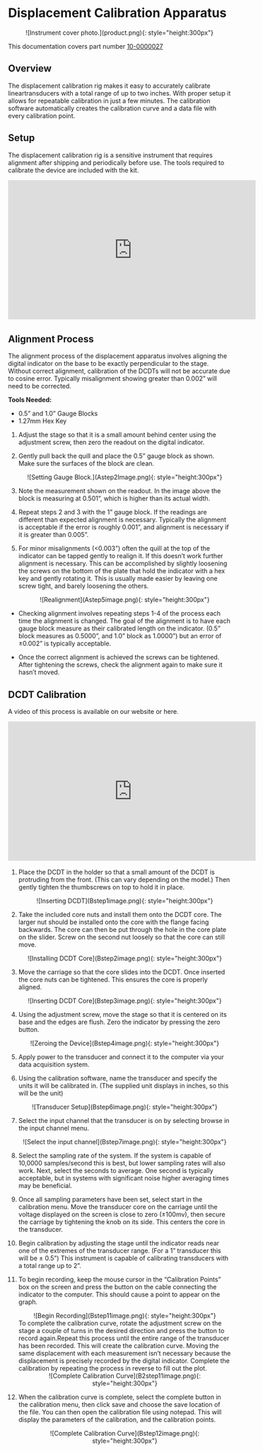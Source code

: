 # Displacement Calibration Apparatus
<center>
![Instrument cover photo.](product.png){: style="height:300px"}
</center>

This documentation covers part number <a href="https://leemangeophysical.com/product/displacement-transducer-calibration-system/" target="_blank" rel="noopener noreferrer">10-0000027</a>


## Overview
The displacement calibration rig makes it easy to accurately calibrate
lineartransducers with a total range of up to two inches. With proper setup it
allows for repeatable calibration in just a few minutes. The calibration
software automatically creates the calibration curve and a data file with every
calibration point.

## Setup
The displacement calibration rig is a sensitive instrument that requires
alignment after shipping and periodically before use. The tools required to
calibrate the device are included with the kit.
<center>
<iframe width="560" height="315" src="https://www.youtube.com/embed/NtjN4-EOunA?si=mLN9Re8VEQxInxQp" title="YouTube video player" frameborder="0" allow="accelerometer; autoplay; clipboard-write; encrypted-media; gyroscope; picture-in-picture; web-share" referrerpolicy="strict-origin-when-cross-origin" allowfullscreen></iframe>
</center>

## Alignment Process
The alignment process of the displacement apparatus involves aligning the
digital indicator on the base to be exactly perpendicular to the stage. Without
correct alignment, calibration of the DCDTs will not be accurate due to cosine
error. Typically misalignment showing greater than 0.002” will need to be
corrected.   

**Tools Needed:**  
* 0.5” and 1.0” Gauge Blocks  
* 1.27mm Hex Key  

1. Adjust the stage so that it is a small amount behind center using the
   adjustment screw, then zero the readout on the digital indicator.  

1. Gently pull back the quill and place the 0.5” gauge block as shown. Make sure
   the surfaces of the block are clean.
    <center>
    ![Setting Gauge Block.](Astep2Image.png){: style="height:300px"}
    </center>
    
1. Note the measurement shown on the readout. In the image above the block is
   measuring at 0.501”, which is higher than its actual width.

1. Repeat steps 2 and 3 with the 1” gauge block. If the readings are different
   than expected alignment is necessary. Typically the alignment is acceptable
   if the error is roughly 0.001”, and alignment is necessary if it is greater
   than 0.005”.

1. For minor misalignments (<0.003”) often the quill at the top of the indicator
   can be tapped gently to realign it. If this doesn’t work further alignment is
   necessary. This can be accomplished by slightly loosening the screws on the
   bottom of the plate that hold the indicator with a hex key and gently
   rotating it. This is usually made easier by leaving one screw tight, and
   barely loosening the others.
    <center>
    ![Realignment](Astep5image.png){: style="height:300px"}
    </center>

* Checking alignment involves repeating steps 1-4 of the process each time the
alignment is changed. The goal of the alignment is to have each gauge block
measure as their calibrated length on the indicator. (0.5” block measures as
0.5000”, and 1.0” block as 1.0000”) but an error of ±0.002” is typically
acceptable.

* Once the correct alignment is achieved the screws can be tightened. After
tightening the screws, check the alignment again to make sure it hasn’t moved.

## DCDT Calibration
A video of this process is available on our website or here.
<center>
<iframe width="560" height="315" src="https://www.youtube.com/embed/iZCyS38wjKE?si=B7F-TkoeCBiC43oz" title="YouTube video player" frameborder="0" allow="accelerometer; autoplay; clipboard-write; encrypted-media; gyroscope; picture-in-picture; web-share" referrerpolicy="strict-origin-when-cross-origin" allowfullscreen></iframe>
</center>

1. Place the DCDT in the holder so that a small amount of the DCDT is protruding
   from the front. (This can vary depending on the model.) Then gently tighten
   the thumbscrews on top to hold it in place. 
    <center>
    ![Inserting DCDT](Bstep1image.png){: style="height:300px"}
    </center>

1. Take the included core nuts and install them onto the DCDT core. The larger
   nut should be installed onto the core with the flange facing backwards. The
   core can then be put through the hole in the core plate on the slider. Screw
   on the second nut loosely so that the core can still move. 
    <center>
    ![Installing DCDT Core](Bstep2image.png){: style="height:300px"}
    </center>

1. Move the carriage so that the core slides into the DCDT. Once inserted the
   core nuts can be tightened. This ensures the core is properly aligned. 
    <center>
    ![Inserting DCDT Core](Bstep3image.png){: style="height:300px"}
    </center>

1. Using the adjustment screw, move the stage so that it is centered on its base
   and the edges are flush. Zero the indicator by pressing the zero button. 
    <center>
    ![Zeroing the Device](Bstep4image.png){: style="height:300px"}
    </center>

1. Apply power to the transducer and connect it to the computer via your data
   acquisition system.

1. Using the calibration software, name the transducer and specify the units it
   will be calibrated in. (The supplied unit displays in inches, so this will be
   the unit)
    <center>
    ![Transducer Setup](Bstep6image.png){: style="height:300px"}
    </center>

1. Select the input channel that the transducer is on by selecting browse in the
   input channel menu. 
    <center>
    ![Select the input channel](Bstep7image.png){: style="height:300px"}
    </center>

1. Select the sampling rate of the system. If the system is capable of 10,0000
   samples/second this is best, but lower sampling rates will also work. Next,
   select the seconds to average. One second is typically acceptable, but in
   systems with significant noise higher averaging times may be beneficial.

1. Once all sampling parameters have been set, select start in the calibration
   menu. Move the transducer core on the carriage until the voltage displayed on
   the screen is close to zero (±100mv), then secure the carriage by tightening
   the knob on its side. This centers the core in the transducer.

1. Begin calibration by adjusting the stage until the indicator reads near one
   of the extremes of the transducer range. (For a 1” transducer this will be ±
   0.5”) This instrument is capable of calibrating transducers with a total
   range up to 2”.

1. To begin recording, keep the mouse cursor in the “Calibration Points” box on
   the screen and press the button on the cable connecting the indicator to the
   computer. This should cause a point to appear on the graph. 
    <center>
    ![Begin Recording](Bstep11image.png){: style="height:300px"}
    </center>
    To complete the calibration curve, rotate the adjustment screw on the stage a
    couple of turns in the desired direction and press the button to record
    again.Repeat this process until the entire range of the transducer has been
    recorded. This will create the calibration curve.  Moving the same displacement
    with each measurement isn’t necessary because the displacement is precisely
    recorded by the digital indicator. Complete the calibration by repeating the
    process in reverse to fill out the plot. 
    <center>
    ![Complete Calibration Curve](B2step11image.png){: style="height:300px"}
    </center>
1. When the calibration curve is complete, select the complete button in the
   calibration menu, then click save and choose the save location of the file.
   You can then open the calibration file using notepad. This will display the
   parameters of the calibration, and the calibration points.
    <center>
    ![Complete Calibration Curve](Bstep12image.png){: style="height:300px"}
    </center>